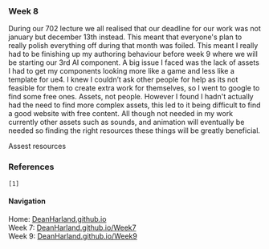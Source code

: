 ### Week 8
During our 702 lecture we all realised that our deadline for our work was not january but december 13th instead. This meant that everyone's plan to really polish everything off during that month was foiled. This meant I really had to be finishing up my authoring behaviour before week 9 where we will be starting our 3rd AI component. A big issue I faced was the lack of assets I had to get my components looking more like a game and less like a template for ue4. I knew I couldn’t ask other people for help as its not feasible for them to create extra work for themselves, so I went to google to find some free ones. Assets, not people. However I found I hadn't actually had the need to find more complex assets, this led to it being difficult to find a good website with free content. All though not needed in my work currently other assets such as sounds, and animation will eventually be needed so finding the right resources these things will be greatly beneficial. 

Assest resources

### References
```
[1] 
```

#### Navigation
Home: [DeanHarland.github.io](https://DeanHarland.github.io) <br />
Week 7: [DeanHarland.github.io/Week7](https://DeanHarland.github.io/Week1) <br />
Week 9: [DeanHarland.github.io/Week9](https://DeanHarland.github.io/Week3) <br />
